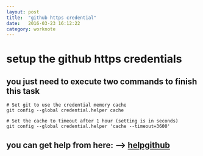```yaml
---
layout: post
title:  "github https credential"
date:   2016-03-23 16:12:22
category: worknote
---
```

# setup the github https credentials

## you just need to execute two commands to finish  this task

    # Set git to use the credential memory cache
    git config --global credential.helper cache

    # Set the cache to timeout after 1 hour (setting is in seconds)
    git config --global credential.helper 'cache --timeout=3600'

## you can get help from here: --> [helpgithub](https://help.github.com/articles/caching-your-github-password-in-git/)
